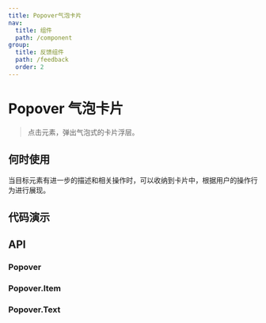 ```yaml
---
title: Popover气泡卡片
nav:
  title: 组件
  path: /component
group:
  title: 反馈组件
  path: /feedback
  order: 2
---
```


# Popover 气泡卡片

> 点击元素，弹出气泡式的卡片浮层。

## 何时使用

当目标元素有进一步的描述和相关操作时，可以收纳到卡片中，根据用户的操作行为进行展现。

## 代码演示

<code src="./__fixtures__/basic.tsx"></code>

## API

### Popover

<API src="./popover.tsx"></API>

### Popover.Item

<API src="./popover-item.tsx"></API>

### Popover.Text

<API src="./popover-text.tsx"></API>
